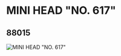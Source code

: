 # MINI HEAD "NO. 617"
## 88015
![MINI HEAD "NO. 617"](https://lc-www-live-s.legocdn.com/media/bricks/5/2/4569125.jpg)